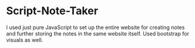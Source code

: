 # Script-Note-Taker
I used just pure JavaScript to set up the entire website for creating notes and further storing the notes in the same website itself. Used bootstrap for visuals as well.
